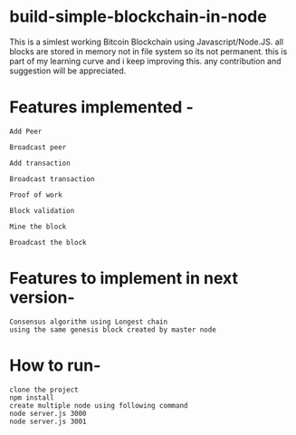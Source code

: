 # build-simple-blockchain-in-node

This is a simlest working Bitcoin Blockchain using Javascript/Node.JS. all blocks are stored in memory not in file system so its not permanent. this is part of my learning curve and i keep improving this. any contribution and suggestion will be appreciated.

# Features implemented - 
    Add Peer
  
    Broadcast peer
  
    Add transaction
  
    Broadcast transaction
  
    Proof of work
  
    Block validation
  
    Mine the block
  
    Broadcast the block
 
 # Features to implement in next version-
    Consensus algorithm using Longest chain
    using the same genesis block created by master node
  
 # How to run-
    clone the project
    npm install
    create multiple node using following command
    node server.js 3000 
    node server.js 3001
